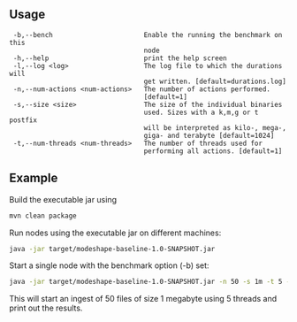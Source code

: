 Usage
---
```
 -b,--bench                       Enable the running the benchmark on this
                                  node
 -h,--help                        print the help screen
 -l,--log <log>                   The log file to which the durations will
                                  get written. [default=durations.log]
 -n,--num-actions <num-actions>   The number of actions performed.
                                  [default=1]
 -s,--size <size>                 The size of the individual binaries
                                  used. Sizes with a k,m,g or t postfix
                                  will be interpreted as kilo-, mega-,
                                  giga- and terabyte [default=1024]
 -t,--num-threads <num-threads>   The number of threads used for
                                  performing all actions. [default=1]
```
Example
---

Build the executable jar using

```bash
mvn clean package
```

Run nodes using the executable jar on different machines:

```bash
java -jar target/modeshape-baseline-1.0-SNAPSHOT.jar
```

Start a single node with the benchmark option (-b) set:

```bash
java -jar target/modeshape-baseline-1.0-SNAPSHOT.jar -n 50 -s 1m -t 5 -b
```

This will start an ingest of 50 files of size 1 megabyte using 5 threads and print out the results.

